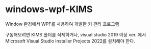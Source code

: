 # windows-wpf-KIMS
Window 환경에서 WPF를 사용하여 개발한 키 관리 프로그램

구동해보려면 KIMS 폴더를 삭제하거나, visual studio 2019 이상 ver. 에서 Microsoft Visual Studio Installer Projects 2022를 설치해야 한다.
